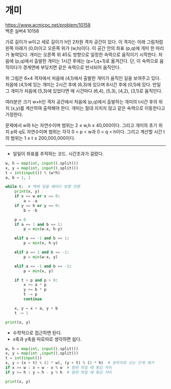 # 개미
https://www.acmicpc.net/problem/10158  
백준 실버4 10158


가로 길이가 w이고 세로 길이가 h인 2차원 격자 공간이 있다. 이 격자는 아래 그림처럼 왼쪽 아래가 (0,0)이고 오른쪽 위가 (w,h)이다. 이 공간 안의 좌표 (p,q)에 개미 한 마리가 놓여있다. 개미는 오른쪽 위 45도 방향으로 일정한 속력으로 움직이기 시작한다. 처음에 (p,q)에서 출발한 개미는 1시간 후에는 (p+1,q+1)로 옮겨간다. 단, 이 속력으로 움직이다가 경계면에 부딪치면 같은 속력으로 반사되어 움직인다.



위 그림은 6×4 격자에서 처음에 (4,1)에서 출발한 개미가 움직인 길을 보여주고 있다. 처음에 (4,1)에 있는 개미는 2시간 후에 (6,3)에 있으며 8시간 후에 (0,1)에 있다. 만일 그 개미가 처음에 (5,3)에 있었다면 매 시간마다 (6,4), (5,3), (4,2), (3,1)로 움직인다.

여러분은 크기 w×h인 격자 공간에서 처음에 (p,q)에서 출발하는 개미의 t시간 후의 위치 (x,y)를 계산하여 출력해야 한다. 개미는 절대 지치지 않고 같은 속력으로 이동한다고 가정한다.

문제에서 w와 h는 자연수이며 범위는 2 ≤ w,h ≤ 40,000이다. 그리고 개미의 초기 위치 p와 q도 자연수이며 범위는 각각 0 < p < w과 0 < q < h이다. 그리고 계산할 시간 t의 범위는 1 ≤ t ≤ 200,000,000이다. 

---

* 일일이 좌표를 추적하는 코드. 시간초과가 걸렸다.

```python
w, h = map(int, input().split())
x, y = map(int, input().split())
t = int(input()) % (w*h)
a, b = 1, 1

while t:  # 벽에 닿을 때마다 방향 전환
    print(x, y)
    if x == w or x == 0:
        a = -a
    if y == h or y == 0:
        b = -b

    p = 0
    if a == 1 and b == 1:
        p = min(w-x, h-y)

    elif a == -1 and b == 1:
        p = min(x, h-y)

    elif a == 1 and b == -1:
        p = min(w-x, y)

    elif a == -1 and b == -1:
        p = min(x, y)

    if t > p and p > 0:
        x += a * p
        y += b * p
        t -= p
        continue

    x, y = x + a, y + b
    t -= 1

print(x, y)
```

* 수학적으로 접근하면 된다.
* x축과 y축을 따로따로 생각하면 쉽다.


```python
w, h = map(int, input().split())
x, y = map(int ,input().split())
t = int(input())
x, y = (x + t) % (2 * w), (y + t) % (2 * h)  # 원위치로 오는 단계 제거
if x >= w : x = w - x % w  # 범위 밖일 때 튕김 처리
if y >= h : y = h - y % h  # 범위 밖일 때 튕김 처리

print(x, y)
```


